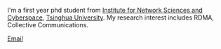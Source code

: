 I'm a first year phd student from [Institute for Network Sciences and Cyberspace](https://www.insc.tsinghua.edu.cn/), [Tsinghua University](https://www.tsinghua.edu.cn/). My research interest includes RDMA, Collective Communications.

[Email](mailto:cui-ym23@mails.tsinghua.edu.cn)
